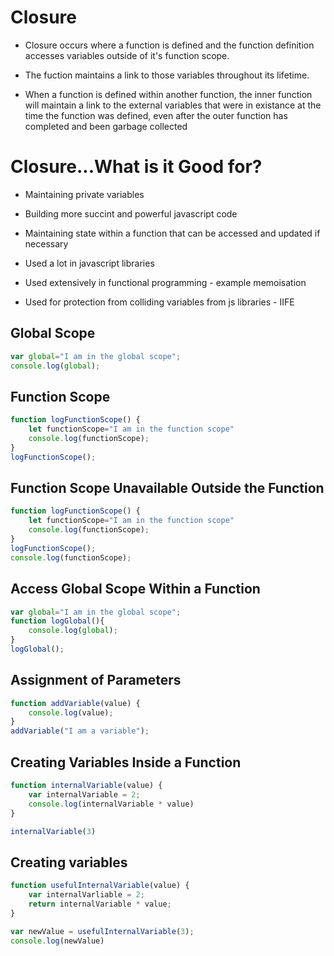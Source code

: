 # Closure

- Closure occurs where a function is defined and the function definition accesses variables outside of it's function scope.

- The fuction maintains a link to those variables throughout its lifetime.

- When a function is defined within another function, the inner function will maintain a link to the external variables that were in existance at the time the function was defined, even after the outer function has completed and been garbage collected

# Closure...What is it Good for?

- Maintaining private variables

- Building more succint and powerful javascript code

- Maintaining state within a function that can be accessed and updated if necessary

- Used a lot in javascript libraries

- Used extensively in functional programming - example memoisation 

- Used for protection from colliding variables from js libraries - IIFE

## Global Scope
```javascript
var global="I am in the global scope";
console.log(global);
```

## Function Scope
```javascript
function logFunctionScope() {
    let functionScope="I am in the function scope"
    console.log(functionScope);
}
logFunctionScope();
```

## Function Scope Unavailable Outside the Function
```javascript
function logFunctionScope() {
    let functionScope="I am in the function scope"
    console.log(functionScope);
}
logFunctionScope();
console.log(functionScope);
```

## Access Global Scope Within a Function
```javascript
var global="I am in the global scope";
function logGlobal(){
    console.log(global);
}
logGlobal();
```

## Assignment of Parameters
```javascript
function addVariable(value) {
    console.log(value);
}
addVariable("I am a variable");
```
## Creating Variables Inside a Function
```javascript
function internalVariable(value) {
    var internalVariable = 2;
    console.log(internalVariable * value)
}

internalVariable(3)
```

## Creating variables 
```javascript
function usefulInternalVariable(value) {
    var internalVarliable = 2;
    return internalVariable * value;
}

var newValue = usefulInternalVariable(3);
console.log(newValue)
```


